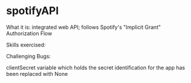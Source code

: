 # spotifyAPI
What it is: integrated web API; follows Spotify's "Implicit Grant" Authorization Flow

Skills exercised:

Challenging Bugs:

clientSecret variable which holds the secret identification for the app has been replaced with None
